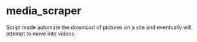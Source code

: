 # media_scraper
Script made automate the download of pictures on a site and eventually will attempt to move into videos
